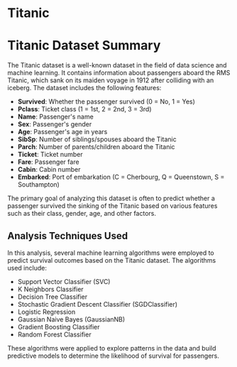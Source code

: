 # Titanic

# Titanic Dataset Summary

The Titanic dataset is a well-known dataset in the field of data science and machine learning. It contains information about passengers aboard the RMS Titanic, which sank on its maiden voyage in 1912 after colliding with an iceberg. The dataset includes the following features:

- **Survived**: Whether the passenger survived (0 = No, 1 = Yes)
- **Pclass**: Ticket class (1 = 1st, 2 = 2nd, 3 = 3rd)
- **Name**: Passenger's name
- **Sex**: Passenger's gender
- **Age**: Passenger's age in years
- **SibSp**: Number of siblings/spouses aboard the Titanic
- **Parch**: Number of parents/children aboard the Titanic
- **Ticket**: Ticket number
- **Fare**: Passenger fare
- **Cabin**: Cabin number
- **Embarked**: Port of embarkation (C = Cherbourg, Q = Queenstown, S = Southampton)

The primary goal of analyzing this dataset is often to predict whether a passenger survived the sinking of the Titanic based on various features such as their class, gender, age, and other factors.

## Analysis Techniques Used

In this analysis, several machine learning algorithms were employed to predict survival outcomes based on the Titanic dataset. The algorithms used include:

- Support Vector Classifier (SVC)
- K Neighbors Classifier
- Decision Tree Classifier
- Stochastic Gradient Descent Classifier (SGDClassifier)
- Logistic Regression
- Gaussian Naive Bayes (GaussianNB)
- Gradient Boosting Classifier
- Random Forest Classifier

These algorithms were applied to explore patterns in the data and build predictive models to determine the likelihood of survival for passengers.

